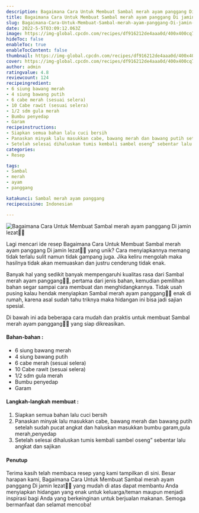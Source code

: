 ```yaml
---
description: Bagaimana Cara Untuk Membuat Sambal merah ayam panggang Di jamin lezat"
title: Bagaimana Cara Untuk Membuat Sambal merah ayam panggang Di jamin lezat
slug: Bagaimana-Cara-Untuk-Membuat-Sambal-merah-ayam-panggang-Di-jamin-lezat
date: 2022-5-5T03:09:12.063Z
image: https://img-global.cpcdn.com/recipes/df916212de4aaa0d/400x400cq70/photo.jpg
hideToc: false
enableToc: true
enableTocContent: false
thumbnail: https://img-global.cpcdn.com/recipes/df916212de4aaa0d/400x400cq70/photo.jpg
cover: https://img-global.cpcdn.com/recipes/df916212de4aaa0d/400x400cq70/photo.jpg
author: admin
ratingvalue: 4.8
reviewcount: 124
recipeingredient:
- 6 siung bawang merah
- 4 siung bawang putih
- 6 cabe merah (sesuai selera)
- 10 Cabe rawit (sesuai selera)
- 1/2 sdm gula merah
- Bumbu penyedap
- Garam
recipeinstructions:
- Siapkan semua bahan lalu cuci bersih
- Panaskan minyak lalu masukkan cabe, bawang merah dan bawang putih setelah sudah pucat angkat dan haluskan masukkan bumbu garam,gula merah,penyedap
- Setelah selesai dihaluskan tumis kembali sambel oseng” sebentar lalu angkat dan sajikan
categories:
- Resep

tags:
- Sambal
- merah
- ayam
- panggang

katakunci: Sambal merah ayam panggang
recipecuisine: Indonesian

---
```


![Bagaimana Cara Untuk Membuat Sambal merah ayam panggang Di jamin lezat👩‍🍳](https://img-global.cpcdn.com/recipes/df916212de4aaa0d/400x400cq70/photo.jpg)

Lagi mencari ide resep Bagaimana Cara Untuk Membuat Sambal merah ayam panggang Di jamin lezat👩‍🍳 yang unik? Cara menyiapkannya memang tidak terlalu sulit namun tidak gampang juga. Jika keliru mengolah maka hasilnya tidak akan memuaskan dan justru cenderung tidak enak.

Banyak hal yang sedikit banyak mempengaruhi kualitas rasa dari Sambal merah ayam panggang👩‍🍳, pertama dari jenis bahan, kemudian pemilihan bahan segar sampai cara membuat dan menghidangkannya. Tidak usah pusing kalau hendak menyiapkan Sambal merah ayam panggang👩‍🍳 enak di rumah, karena asal sudah tahu triknya maka hidangan ini bisa jadi sajian spesial.

Di bawah ini ada beberapa cara mudah dan praktis untuk membuat Sambal merah ayam panggang👩‍🍳 yang siap dikreasikan.

<!--inarticleads1-->

#### Bahan-bahan :

- 6 siung bawang merah
- 4 siung bawang putih
- 6 cabe merah (sesuai selera)
- 10 Cabe rawit (sesuai selera)
- 1/2 sdm gula merah
- Bumbu penyedap
- Garam

<!--inarticleads2-->

#### Langkah-langkah membuat :

1. Siapkan semua bahan lalu cuci bersih
1. Panaskan minyak lalu masukkan cabe, bawang merah dan bawang putih setelah sudah pucat angkat dan haluskan masukkan bumbu garam,gula merah,penyedap
1. Setelah selesai dihaluskan tumis kembali sambel oseng” sebentar lalu angkat dan sajikan

#### Penutup

Terima kasih telah membaca resep yang kami tampilkan di sini. Besar harapan kami, Bagaimana Cara Untuk Membuat Sambal merah ayam panggang Di jamin lezat👩‍🍳 yang mudah di atas dapat membantu Anda menyiapkan hidangan yang enak untuk keluarga/teman maupun menjadi inspirasi bagi Anda yang berkeinginan untuk berjualan makanan. Semoga bermanfaat dan selamat mencoba!